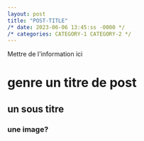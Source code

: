 ```yaml
---
layout: post
title: "POST-TITLE"
/* date: 2023-06-06 13:45:ss -0000 */
/* categories: CATEGORY-1 CATEGORY-2 */
---
```


Mettre de l'information ici
# genre un titre de post
## un sous titre
### une image?
